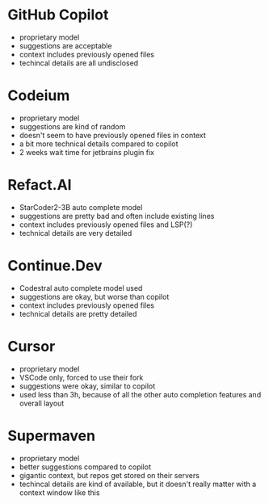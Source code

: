 # GitHub Copilot
- proprietary model
- suggestions are acceptable
- context includes previously opened files
- techincal details are all undisclosed

# Codeium
- proprietary model
- suggestions are kind of random
- doesn't seem to have previously opened files in context
- a bit more technical details compared to copilot
- 2 weeks wait time for jetbrains plugin fix

# Refact.AI
- StarCoder2-3B auto complete model
- suggestions are pretty bad and often include existing lines
- context includes previously opened files and LSP(?)
- technical details are very detailed

# Continue.Dev
- Codestral auto complete model used
- suggestions are okay, but worse than copilot
- context includes previously opened files
- technical details are pretty detailed

# Cursor
- proprietary model
- VSCode only, forced to use their fork
- suggestions were okay, similar to copilot
- used less than 3h, because of all the other auto completion features and overall layout

# Supermaven
- proprietary model
- better suggestions compared to copilot
- gigantic context, but repos get stored on their servers
- techincal details are kind of available, but it doesn't really matter with a context window like this
